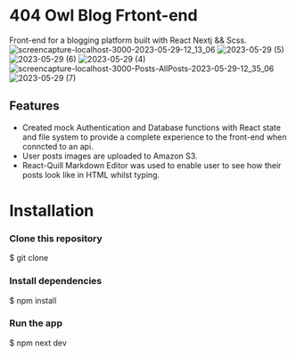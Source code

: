 # 404 Owl Blog Frtont-end

Front-end for a blogging platform built with React Nextj && Scss.
![screencapture-localhost-3000-2023-05-29-12_13_06](https://github.com/Amr097/blog-app-frontend/assets/127849429/7e2e8c17-abd9-4914-9d24-083cbba32ae7)
![2023-05-29 (5)](https://github.com/Amr097/blog-app-frontend/assets/127849429/c4269132-10d6-4f06-9bd4-8ce09c3f061c)
![2023-05-29 (6)](https://github.com/Amr097/blog-app-frontend/assets/127849429/ff8ef460-83c2-4cee-aaa9-0042afacf624)
![2023-05-29 (4)](https://github.com/Amr097/blog-app-frontend/assets/127849429/c067ead5-6705-4e03-8f1c-cafbd634f173)
![screencapture-localhost-3000-Posts-AllPosts-2023-05-29-12_35_06](https://github.com/Amr097/blog-app-frontend/assets/127849429/67e73684-e85a-4d6c-a124-e058da260e64)
![2023-05-29 (7)](https://github.com/Amr097/blog-app-frontend/assets/127849429/4891a35c-22db-41d6-9ede-2a36ce164f53)

## Features

- Created mock Authentication and Database functions with React state and file system to provide a
  complete experience to the front-end when conncted to an api.
- User posts images are uploaded to Amazon S3.
- React-Quill Markdown Editor was used to enable user to see how their posts look like in HTML whilst typing.

# Installation

### Clone this repository

$ git clone

### Install dependencies

$ npm install

### Run the app

$ npm next dev
